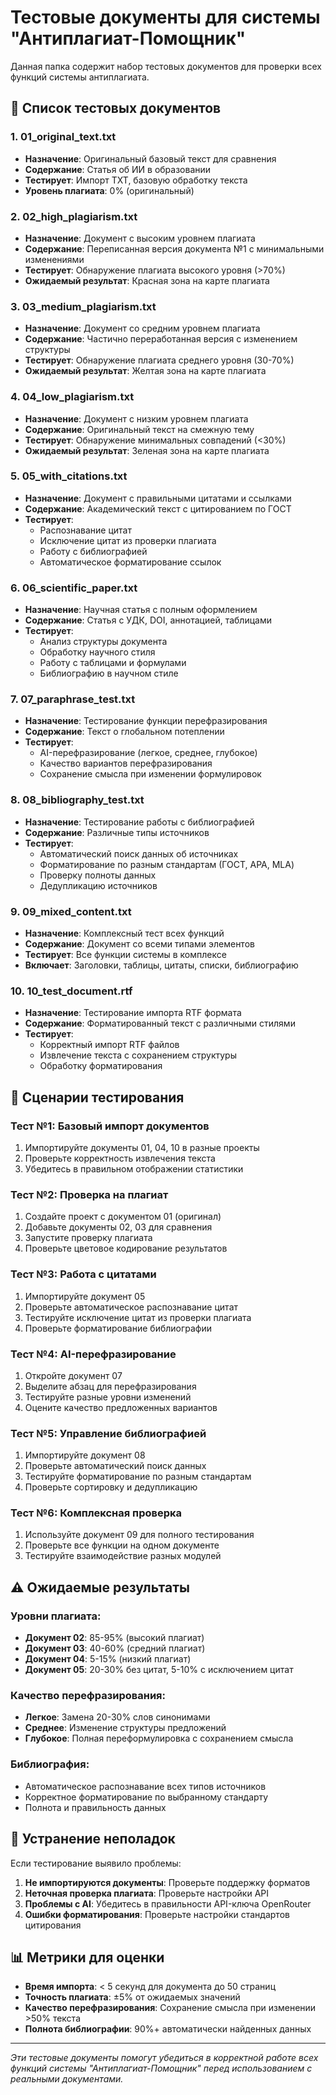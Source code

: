 # Тестовые документы для системы "Антиплагиат-Помощник"

Данная папка содержит набор тестовых документов для проверки всех функций системы антиплагиата.

## 📁 Список тестовых документов

### 1. **01_original_text.txt**
- **Назначение**: Оригинальный базовый текст для сравнения
- **Содержание**: Статья об ИИ в образовании
- **Тестирует**: Импорт TXT, базовую обработку текста
- **Уровень плагиата**: 0% (оригинальный)

### 2. **02_high_plagiarism.txt**  
- **Назначение**: Документ с высоким уровнем плагиата
- **Содержание**: Переписанная версия документа №1 с минимальными изменениями
- **Тестирует**: Обнаружение плагиата высокого уровня (>70%)
- **Ожидаемый результат**: Красная зона на карте плагиата

### 3. **03_medium_plagiarism.txt**
- **Назначение**: Документ со средним уровнем плагиата  
- **Содержание**: Частично переработанная версия с изменением структуры
- **Тестирует**: Обнаружение плагиата среднего уровня (30-70%)
- **Ожидаемый результат**: Желтая зона на карте плагиата

### 4. **04_low_plagiarism.txt**
- **Назначение**: Документ с низким уровнем плагиата
- **Содержание**: Оригинальный текст на смежную тему
- **Тестирует**: Обнаружение минимальных совпадений (<30%)
- **Ожидаемый результат**: Зеленая зона на карте плагиата

### 5. **05_with_citations.txt**
- **Назначение**: Документ с правильными цитатами и ссылками
- **Содержание**: Академический текст с цитированием по ГОСТ
- **Тестирует**: 
  - Распознавание цитат
  - Исключение цитат из проверки плагиата
  - Работу с библиографией
  - Автоматическое форматирование ссылок

### 6. **06_scientific_paper.txt**
- **Назначение**: Научная статья с полным оформлением
- **Содержание**: Статья с УДК, DOI, аннотацией, таблицами
- **Тестирует**:
  - Анализ структуры документа
  - Обработку научного стиля
  - Работу с таблицами и формулами
  - Библиографию в научном стиле

### 7. **07_paraphrase_test.txt**
- **Назначение**: Тестирование функции перефразирования
- **Содержание**: Текст о глобальном потеплении
- **Тестирует**:
  - AI-перефразирование (легкое, среднее, глубокое)
  - Качество вариантов перефразирования
  - Сохранение смысла при изменении формулировок

### 8. **08_bibliography_test.txt**  
- **Назначение**: Тестирование работы с библиографией
- **Содержание**: Различные типы источников
- **Тестирует**:
  - Автоматический поиск данных об источниках
  - Форматирование по разным стандартам (ГОСТ, APA, MLA)
  - Проверку полноты данных
  - Дедупликацию источников

### 9. **09_mixed_content.txt**
- **Назначение**: Комплексный тест всех функций
- **Содержание**: Документ со всеми типами элементов
- **Тестирует**: Все функции системы в комплексе
- **Включает**: Заголовки, таблицы, цитаты, списки, библиографию

### 10. **10_test_document.rtf**
- **Назначение**: Тестирование импорта RTF формата
- **Содержание**: Форматированный текст с различными стилями
- **Тестирует**: 
  - Корректный импорт RTF файлов
  - Извлечение текста с сохранением структуры
  - Обработку форматирования

## 🧪 Сценарии тестирования

### Тест №1: Базовый импорт документов
1. Импортируйте документы 01, 04, 10 в разные проекты
2. Проверьте корректность извлечения текста
3. Убедитесь в правильном отображении статистики

### Тест №2: Проверка на плагиат
1. Создайте проект с документом 01 (оригинал)
2. Добавьте документы 02, 03 для сравнения
3. Запустите проверку плагиата
4. Проверьте цветовое кодирование результатов

### Тест №3: Работа с цитатами
1. Импортируйте документ 05
2. Проверьте автоматическое распознавание цитат
3. Тестируйте исключение цитат из проверки плагиата
4. Проверьте форматирование библиографии

### Тест №4: AI-перефразирование  
1. Откройте документ 07
2. Выделите абзац для перефразирования
3. Тестируйте разные уровни изменений
4. Оцените качество предложенных вариантов

### Тест №5: Управление библиографией
1. Импортируйте документ 08
2. Проверьте автоматический поиск данных
3. Тестируйте форматирование по разным стандартам
4. Проверьте сортировку и дедупликацию

### Тест №6: Комплексная проверка
1. Используйте документ 09 для полного тестирования
2. Проверьте все функции на одном документе
3. Тестируйте взаимодействие разных модулей

## ⚠️ Ожидаемые результаты

### Уровни плагиата:
- **Документ 02**: 85-95% (высокий плагиат)
- **Документ 03**: 40-60% (средний плагиат)  
- **Документ 04**: 5-15% (низкий плагиат)
- **Документ 05**: 20-30% без цитат, 5-10% с исключением цитат

### Качество перефразирования:
- **Легкое**: Замена 20-30% слов синонимами
- **Среднее**: Изменение структуры предложений
- **Глубокое**: Полная переформулировка с сохранением смысла

### Библиография:
- Автоматическое распознавание всех типов источников
- Корректное форматирование по выбранному стандарту
- Полнота и правильность данных

## 🔧 Устранение неполадок

Если тестирование выявило проблемы:

1. **Не импортируются документы**: Проверьте поддержку форматов
2. **Неточная проверка плагиата**: Проверьте настройки API
3. **Проблемы с AI**: Убедитесь в правильности API-ключа OpenRouter
4. **Ошибки форматирования**: Проверьте настройки стандартов цитирования

## 📊 Метрики для оценки

- **Время импорта**: < 5 секунд для документа до 50 страниц
- **Точность плагиата**: ±5% от ожидаемых значений  
- **Качество перефразирования**: Сохранение смысла при изменении >50% текста
- **Полнота библиографии**: 90%+ автоматически найденных данных

---

*Эти тестовые документы помогут убедиться в корректной работе всех функций системы "Антиплагиат-Помощник" перед использованием с реальными документами.*

